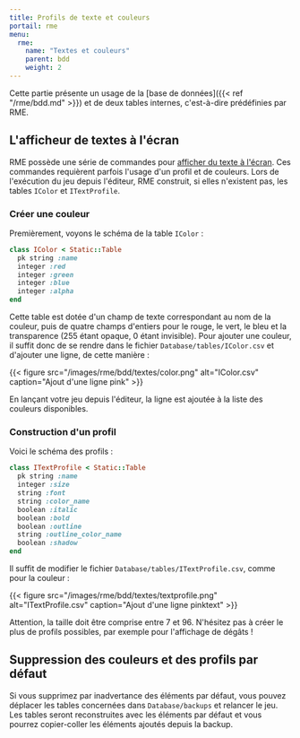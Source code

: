 ```yaml
---
title: Profils de texte et couleurs
portail: rme
menu:
  rme:
    name: "Textes et couleurs"
    parent: bdd
    weight: 2
---
```


Cette partie présente un usage de la [base de données]({{< ref "/rme/bdd.md" >}}) et de deux tables internes, c'est-à-dire prédéfinies par RME.

## L'afficheur de textes à l'écran

RME possède une série de commandes pour [afficher du texte à l'écran](http://rmex.github.io/RMEDoc/#text_show). Ces commandes requièrent parfois l'usage d'un profil et de couleurs. Lors de l'exécution du jeu depuis l'éditeur, RME construit, si elles n'existent pas, les tables `IColor` et `ITextProfile`.

### Créer une couleur

Premièrement, voyons le schéma de la table `IColor` :

```ruby
class IColor < Static::Table
  pk string :name
  integer :red
  integer :green
  integer :blue
  integer :alpha
end
```

Cette table est dotée d'un champ de texte correspondant au nom de la couleur, puis de quatre champs d'entiers pour le rouge, le vert, le bleu et la transparence (255 étant opaque, 0 étant invisible). Pour ajouter une couleur, il suffit donc de se rendre dans le fichier `Database/tables/IColor.csv` et d'ajouter une ligne, de cette manière :

{{< figure src="/images/rme/bdd/textes/color.png" alt="IColor.csv" caption="Ajout d'une ligne pink" >}}

En lançant votre jeu depuis l'éditeur, la ligne est ajoutée à la liste des couleurs disponibles.

### Construction d'un profil

Voici le schéma des profils :

```ruby
class ITextProfile < Static::Table
  pk string :name
  integer :size
  string :font
  string :color_name
  boolean :italic
  boolean :bold
  boolean :outline
  string :outline_color_name
  boolean :shadow
end
```

Il suffit de modifier le fichier `Database/tables/ITextProfile.csv`, comme pour la couleur :

{{< figure src="/images/rme/bdd/textes/textprofile.png" alt="ITextProfile.csv" caption="Ajout d'une ligne pinktext" >}}

Attention, la taille doit être comprise entre 7 et 96. N'hésitez pas à créer le plus de profils possibles, par exemple pour l'affichage de dégâts !

## Suppression des couleurs et des profils par défaut

Si vous supprimez par inadvertance des éléments par défaut, vous pouvez déplacer les tables concernées dans `Database/backups` et relancer le jeu. Les tables seront reconstruites avec les éléments par défaut et vous pourrez copier-coller les éléments ajoutés depuis la backup.